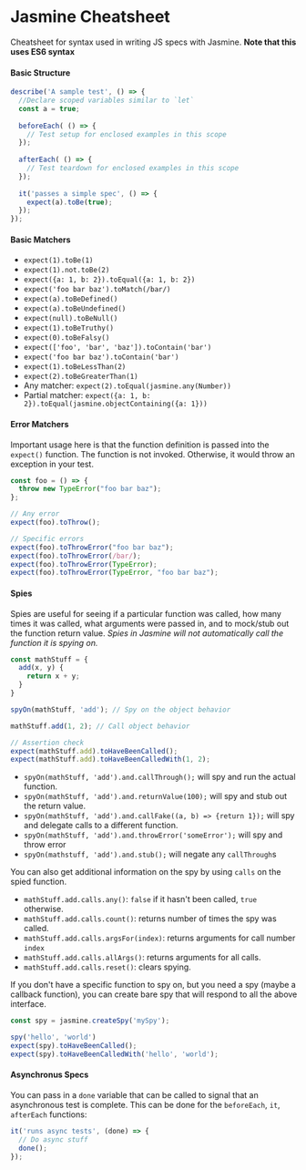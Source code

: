 # Jasmine Cheatsheet
Cheatsheet for syntax used in writing JS specs with Jasmine. **Note that this uses ES6 syntax**

#### Basic Structure
```js
describe('A sample test', () => {
  //Declare scoped variables similar to `let`
  const a = true;
  
  beforeEach( () => {
    // Test setup for enclosed examples in this scope
  });
  
  afterEach( () => {
    // Test teardown for enclosed examples in this scope
  });
  
  it('passes a simple spec', () => {
    expect(a).toBe(true);
  });
});
```

#### Basic Matchers
- `expect(1).toBe(1)`
- `expect(1).not.toBe(2)`
- `expect({a: 1, b: 2}).toEqual({a: 1, b: 2})`
- `expect('foo bar baz').toMatch(/bar/)`
- `expect(a).toBeDefined()`
- `expect(a).toBeUndefined()`
- `expect(null).toBeNull()`
- `expect(1).toBeTruthy()`
- `expect(0).toBeFalsy()`
- `expect(['foo', 'bar', 'baz']).toContain('bar')`
- `expect('foo bar baz').toContain('bar')`
- `expect(1).toBeLessThan(2)`
- `expect(2).toBeGreaterThan(1)`
- Any matcher: `expect(2).toEqual(jasmine.any(Number))`
- Partial matcher: `expect({a: 1, b: 2}).toEqual(jasmine.objectContaining({a: 1}))`

#### Error Matchers
Important usage here is that the function definition is passed into the `expect()` function. The function is not invoked. Otherwise, it would throw an exception in your test.

```js
const foo = () => {
  throw new TypeError("foo bar baz");
};

// Any error
expect(foo).toThrow(); 

// Specific errors
expect(foo).toThrowError("foo bar baz");
expect(foo).toThrowError(/bar/);
expect(foo).toThrowError(TypeError);
expect(foo).toThrowError(TypeError, "foo bar baz");
```

#### Spies
Spies are useful for seeing if a particular function was called, how many times it was called, what arguments were passed in, and to mock/stub out the function return value. _Spies in Jasmine will not automatically call the function it is spying on._

```js
const mathStuff = {
  add(x, y) {
    return x + y;
  }
}

spyOn(mathStuff, 'add'); // Spy on the object behavior

mathStuff.add(1, 2); // Call object behavior

// Assertion check
expect(mathStuff.add).toHaveBeenCalled();
expect(mathStuff.add).toHaveBeenCalledWith(1, 2);
```

- `spyOn(mathStuff, 'add').and.callThrough();` will spy and run the actual function.
- `spyOn(mathStuff, 'add').and.returnValue(100);` will spy and stub out the return value.
- `spyOn(mathStuff, 'add').and.callFake((a, b) => {return 1});` will spy and delegate calls to a different function.
- `spyOn(mathStuff, 'add').and.throwError('someError');` will spy and throw error
- `spyOn(mathstuff, 'add').and.stub();` will negate any `callThrough`s

You can also get additional information on the spy by using `calls` on the spied function.

- `mathStuff.add.calls.any()`: `false` if it hasn't been called, `true` otherwise.
- `mathStuff.add.calls.count()`: returns number of times the spy was called.
- `mathStuff.add.calls.argsFor(index)`: returns arguments for call number `index`
- `mathStuff.add.calls.allArgs()`: returns arguments for all calls.
- `mathStuff.add.calls.reset()`: clears spying.

If you don't have a specific function to spy on, but you need a spy (maybe a callback function), you can create bare spy that will respond to all the above interface.

```js
const spy = jasmine.createSpy('mySpy');

spy('hello', 'world')
expect(spy).toHaveBeenCalled();
expect(spy).toHaveBeenCalledWith('hello', 'world');
```

#### Asynchronus Specs
You can pass in a `done` variable that can be called to signal that an asynchronous test is complete. This can be done for the `beforeEach`, `it`, `afterEach` functions:

```js
it('runs async tests', (done) => {
  // Do async stuff
  done();
});

